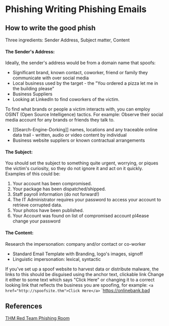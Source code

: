 # Phishing Writing Phishing Emails

## How to write the good phish
Three ingredients: Sender Address, Subject matter, Content

#### The Sender's Address:

Ideally, the sender's address would be from a domain name that spoofs:
- Significant brand, known contact, coworker, friend or family they communicate with over social media
- Local business used by the target - the "You ordered a pizza let me in the building please"
- Business Suppliers
-  Looking at LinkedIn to find coworkers of the victim.


To find what brands or people a victim interacts with, you can employ OSINT (Open Source Intelligence) tactics. For example:
    Observe their social media account for any brands or friends they talk to.
- [[Search-Engine-Dorking]] names, locations and any traceable online data trail - written, audio or video content by individual
-  Business website suppliers or known contractual arrangements


####  The Subject:

You should set the subject to something quite urgent, worrying, or piques the victim's curiosity, so they do not ignore it and act on it quickly.
Examples of this could be:

1. Your account has been compromised.
1. Your package has been dispatched/shipped.
1. Staff payroll information (do not forward!)
1. The IT Administrator requires your password to access your account to retrieve corrupted data.
1. Your photos have been published.
 1. Your Account was found on list of compromised account pl4ease change your password 

#### The Content:
Research the impersonation: company and/or contact or co-worker
- Standard Email Template with Branding, logo's images, signoff
- Linguistic impersonation: lexical, syntactic

If you've set up a spoof website to harvest data or distribute malware, the links to this should be disguised using the anchor text, clickable link
Change it either to some text which says "Click Here" or changing it to a correct looking link that reflects the business you are spoofing, for example:
`<a href="http://spoofsite.thm">Click Here</a>`
`<a href="http://spoofsite.thm">https://onlinebank.bad</a>


## References

[THM Red Team Phishing Room](https://tryhackme.com/room/phishingyl)